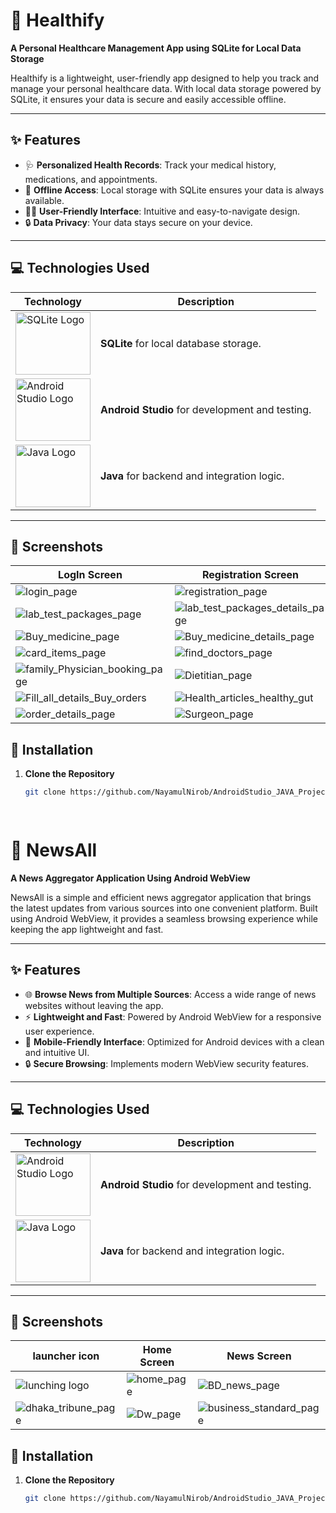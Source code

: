# 🌟 Healthify  
**A Personal Healthcare Management App using SQLite for Local Data Storage**  

Healthify is a lightweight, user-friendly app designed to help you track and manage your personal healthcare data. With local data storage powered by SQLite, it ensures your data is secure and easily accessible offline.  

---

## ✨ Features  
- 🩺 **Personalized Health Records**: Track your medical history, medications, and appointments.  
- 📶 **Offline Access**: Local storage with SQLite ensures your data is always available.  
- 👩‍💻 **User-Friendly Interface**: Intuitive and easy-to-navigate design.  
- 🔒 **Data Privacy**: Your data stays secure on your device.  

---

## 💻 Technologies Used  
| Technology                                  | Description                               |  
|---------------------------------------------|-------------------------------------------|  
| <img src="https://www.sqlite.org/images/sqlite370_banner.gif" alt="SQLite Logo" width="120" height="100"/> | **SQLite** for local database storage.   | 
| <img src="https://upload.wikimedia.org/wikipedia/commons/9/92/Android_Studio_Trademark.svg" alt="Android Studio Logo" width="120" height="100" /> | **Android Studio** for development and testing. | 
| <img src="https://upload.wikimedia.org/wikipedia/en/3/30/Java_programming_language_logo.svg" alt="Java Logo" width="120" height="100"/> | **Java** for backend and integration logic. |  


---

## 📸 Screenshots  

| LogIn Screen                                | Registration Screen                         |   Home Screen                               |
|---------------------------------------------|---------------------------------------------|---------------------------------------------|  
|![login_page](https://github.com/user-attachments/assets/096db0a7-56cd-4c82-92d6-2d4daa8f7b00)| ![registration_page](https://github.com/user-attachments/assets/78352290-045c-4986-9c2d-f9422578f05b)|![main_page](https://github.com/user-attachments/assets/20e190b8-4966-409d-b352-2bc800423d82)|
|![lab_test_packages_page](https://github.com/user-attachments/assets/db32a503-9e92-47c8-940d-b50dacbe65dd)|![lab_test_packages_details_page](https://github.com/user-attachments/assets/40abaef6-d251-4cbf-8d3e-d2d04a6f4361)|![lab_test_packages_details_card_page](https://github.com/user-attachments/assets/e089b3ed-a2b9-4b34-bd2d-90f524a38ffe)|
|![Buy_medicine_page](https://github.com/user-attachments/assets/572625b5-2f91-4cc3-b8a4-a3a2095888a7)|![Buy_medicine_details_page](https://github.com/user-attachments/assets/b0b8e6e6-7572-4239-9ba9-45c08f954708)|![Buy_medicine_carditems_page](https://github.com/user-attachments/assets/3173c9ed-5791-44ea-8f46-e1eba6e07abd)|
|![card_items_page](https://github.com/user-attachments/assets/44def59f-47af-4c73-a1b3-c181d638099b)|![find_doctors_page](https://github.com/user-attachments/assets/9e2cdb72-317a-4e12-aa06-8a1b216a93f0)|![family_Physician](https://github.com/user-attachments/assets/e45b6c68-1f87-4351-aeb7-19e9de2e818e)|
|![family_Physician_booking_page](https://github.com/user-attachments/assets/6be33ccf-ec41-4d5a-9794-0f76e667f3ad)|![Dietitian_page](https://github.com/user-attachments/assets/b8ac5a6f-d627-48c0-80f6-178a1dd9adc4)|![Dietitian_booking_page](https://github.com/user-attachments/assets/f90f41f7-df5f-46fa-bb83-96359534c903)|
|![Fill_all_details_Buy_orders](https://github.com/user-attachments/assets/50ca5104-21c9-46f4-9a9e-78651e93f68a)|![Health_articles_healthy_gut](https://github.com/user-attachments/assets/fe7c93a1-5e59-45eb-8286-4f93b9346189)|![Health_articles_walking_daily](https://github.com/user-attachments/assets/60cfac51-8867-4410-ae35-2db6f226b833)|
|![order_details_page](https://github.com/user-attachments/assets/d2c54a80-d2b6-46cc-86f6-60ef54852e87)|![Surgeon_page](https://github.com/user-attachments/assets/d60de15b-49e2-402e-b18b-63426409a87b)|![Surgeon_booking_page](https://github.com/user-attachments/assets/a18e8cd2-6756-4eb2-a59f-36bb72dd75e2)|



## 🚀 Installation  

1. **Clone the Repository**  
   ```bash  
   git clone https://github.com/NayamulNirob/AndroidStudio_JAVA_Projects

     
# 📰 NewsAll  

**A News Aggregator Application Using Android WebView**  

NewsAll is a simple and efficient news aggregator application that brings the latest updates from various sources into one convenient platform. Built using Android WebView, it provides a seamless browsing experience while keeping the app lightweight and fast.  

---

## ✨ Features  

- 🌐 **Browse News from Multiple Sources**: Access a wide range of news websites without leaving the app.  
- ⚡ **Lightweight and Fast**: Powered by Android WebView for a responsive user experience.  
- 📱 **Mobile-Friendly Interface**: Optimized for Android devices with a clean and intuitive UI.  
- 🔒 **Secure Browsing**: Implements modern WebView security features.  

---

## 💻 Technologies Used  
| Technology                                  | Description                               |  
|---------------------------------------------|-------------------------------------------|  
| <img src="https://upload.wikimedia.org/wikipedia/commons/9/92/Android_Studio_Trademark.svg" alt="Android Studio Logo" width="120" height="100" /> | **Android Studio** for development and testing. | 
| <img src="https://upload.wikimedia.org/wikipedia/en/3/30/Java_programming_language_logo.svg" alt="Java Logo" width="120" height="100"/> | **Java** for backend and integration logic. |  

---

## 📸 Screenshots  

| launcher icon                               |  Home Screen                                |   News Screen                               |
|---------------------------------------------|---------------------------------------------|---------------------------------------------|  
|![lunching logo](https://github.com/user-attachments/assets/87cdff37-62e4-459e-8ba5-a150368d24ca)|![home_page](https://github.com/user-attachments/assets/12107179-ae73-40e6-aea7-fdc39f36df56)|![BD_news_page](https://github.com/user-attachments/assets/c3d9c40a-7971-400d-9dbd-f4af4f902284)|
|![dhaka_tribune_page](https://github.com/user-attachments/assets/71f3af90-5d59-46ae-9549-a5b6daf6233f)|![Dw_page](https://github.com/user-attachments/assets/a14dfcc3-8a33-40db-80ac-81262501c03d)|![business_standard_page](https://github.com/user-attachments/assets/7b361c5e-dd4a-464e-9645-f85cfe8009b7)|


## 🚀 Installation  

1. **Clone the Repository**  
   ```bash  
   git clone https://github.com/NayamulNirob/AndroidStudio_JAVA_Projects

